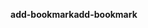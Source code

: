 <span data-ttu-id="efa25-101">**add-bookmark**</span><span class="sxs-lookup"><span data-stu-id="efa25-101">**add-bookmark**</span></span>